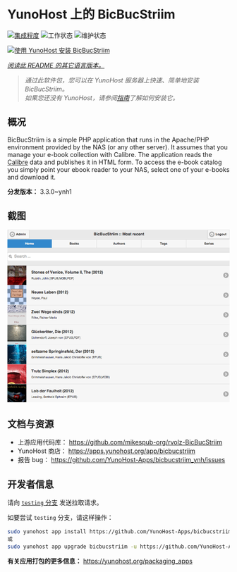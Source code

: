 <!--
注意：此 README 由 <https://github.com/YunoHost/apps/tree/master/tools/readme_generator> 自动生成
请勿手动编辑。
-->

# YunoHost 上的 BicBucStriim

[![集成程度](https://dash.yunohost.org/integration/bicbucstriim.svg)](https://dash.yunohost.org/appci/app/bicbucstriim) ![工作状态](https://ci-apps.yunohost.org/ci/badges/bicbucstriim.status.svg) ![维护状态](https://ci-apps.yunohost.org/ci/badges/bicbucstriim.maintain.svg)

[![使用 YunoHost 安装 BicBucStriim](https://install-app.yunohost.org/install-with-yunohost.svg)](https://install-app.yunohost.org/?app=bicbucstriim)

*[阅读此 README 的其它语言版本。](./ALL_README.md)*

> *通过此软件包，您可以在 YunoHost 服务器上快速、简单地安装 BicBucStriim。*  
> *如果您还没有 YunoHost，请参阅[指南](https://yunohost.org/install)了解如何安装它。*

## 概况

BicBucStriim is a simple PHP application that runs in the Apache/PHP environment provided by the NAS (or any other server). It assumes that you manage your e-book collection with Calibre. The application reads the [Calibre](https://calibre-ebook.com/) data and publishes it in HTML form. To access the e-book catalog you simply point your ebook reader to your NAS, select one of your e-books and download it.


**分发版本：** 3.3.0~ynh1

## 截图

![BicBucStriim 的截图](./doc/screenshots/bbs-121-recent.png)

## 文档与资源

- 上游应用代码库： <https://github.com/mikespub-org/rvolz-BicBucStriim>
- YunoHost 商店： <https://apps.yunohost.org/app/bicbucstriim>
- 报告 bug： <https://github.com/YunoHost-Apps/bicbucstriim_ynh/issues>

## 开发者信息

请向 [`testing` 分支](https://github.com/YunoHost-Apps/bicbucstriim_ynh/tree/testing) 发送拉取请求。

如要尝试 `testing` 分支，请这样操作：

```bash
sudo yunohost app install https://github.com/YunoHost-Apps/bicbucstriim_ynh/tree/testing --debug
或
sudo yunohost app upgrade bicbucstriim -u https://github.com/YunoHost-Apps/bicbucstriim_ynh/tree/testing --debug
```

**有关应用打包的更多信息：** <https://yunohost.org/packaging_apps>
